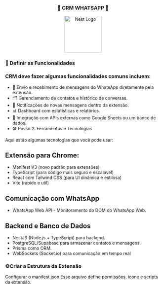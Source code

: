 <div align="center">

### 🚀 CRM WHATSAPP 🚀

</div>

<p align="center">
  <a href="http://nestjs.com/" target="blank"><img src="https://nestjs.com/img/logo-small.svg" width="120" alt="Nest Logo" /></a>
</p>

[circleci-image]: https://img.shields.io/circleci/build/github/nestjs/nest/master?token=abc123def456
[circleci-url]: https://circleci.com/gh/nestjs/nest
  
### 📌 Definir as Funcionalidades

### CRM deve fazer algumas funcionalidades comuns incluem:
  
- 📩 Envio e recebimento de mensagens do WhatsApp diretamente pela extensão.
- 🗂️ Gerenciamento de contatos e histórico de conversas.
- 🔔 Notificações de novas mensagens dentro da extensão.
- 📊 Dashboard com estatísticas e relatórios.
- 📌 Integração com APIs externas como Google Sheets ou um banco de dados.
- 🛠️ Passo 2: Ferramentas e Tecnologias

Aqui estão algumas tecnologias que você pode usar:

## Extensão para Chrome:

- Manifest V3 (novo padrão para extensões)
- TypeScript (para código mais seguro e escalável)
- React com Tailwind CSS (para UI dinâmica e estilosa)
- Vite (rapido e util)
  
## Comunicação com WhatsApp
- WhatsApp Web API - Monitoramento do DOM do WhatsApp Web.

## Backend e Banco de Dados
- NestJS (Node.js + TypeScript) para backend.
- PostgreSQL/Supabase para armazenar contatos e mensagens.
- Prisma como ORM.
- WebSockets (Socket.io) para comunicação em tempo real

### ⚙️Criar a Estrutura da Extensão
Configurar o manifest.json
Esse arquivo define permissões, ícone e scripts da extensão.
